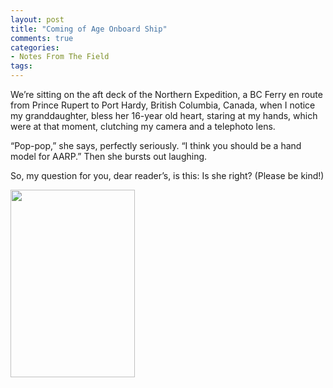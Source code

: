```yaml
---
layout: post
title: "Coming of Age Onboard Ship"
comments: true
categories:
- Notes From The Field
tags:
---
```

We’re sitting on the aft deck of the Northern Expedition, a BC Ferry en route from Prince Rupert to Port Hardy, British Columbia, Canada, when I notice my granddaughter, bless her 16-year old heart, staring at my hands, which were at that moment, clutching my camera and a telephoto lens.

“Pop-pop,” she says, perfectly seriously. “I think you should be a hand model for AARP.” Then she bursts out laughing.

So, my question for you, dear reader’s, is this: Is she right? (Please be kind!)

<a href="http://blog.lesterpickerphoto.com/wp-content/uploads/2010/08/CanadianRockiesLoop2010-les-hands-2010-08-17.jpg"><img class="aligncenter size-medium wp-image-508" title="CanadianRockiesLoop2010-les hands 2010-08-17" src="http://blog.lesterpickerphoto.com/wp-content/uploads/2010/08/CanadianRockiesLoop2010-les-hands-2010-08-17-199x300.jpg" alt="" width="199" height="300"></a>